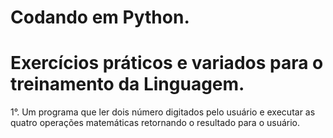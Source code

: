 # Codando em Python.
<h1> Exercícios práticos e variados para o treinamento da Linguagem. </h1>
 1°. Um programa que ler dois número digitados pelo usuário e executar as quatro operações matemáticas retornando o resultado para o usuário. <br>
